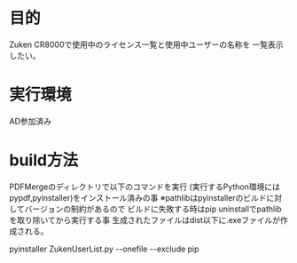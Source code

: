 # 目的
Zuken CR8000で使用中のライセンス一覧と使用中ユーザーの名称を
一覧表示したい。
# 実行環境
AD参加済み

# build方法
PDFMergeのディレクトリで以下のコマンドを実行 (実行するPython環境にはpypdf,pyinstaller)をインストール済みの事 ※pathlibはpyinstallerのビルドに対してバージョンの制約があるので ビルドに失敗する時はpip uninstallでpathlibを取り除いてから実行する事 生成されたファイルはdist以下に.exeファイルが作成される。

pyinstaller ZukenUserList.py --onefile --exclude pip